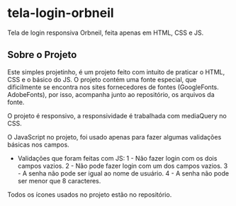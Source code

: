 # tela-login-orbneil
Tela de login responsiva Orbneil, feita apenas em HTML, CSS e JS.

## Sobre o Projeto

Este simples projetinho, é um projeto feito com intuito de praticar o HTML, CSS e o básico do JS. 
O projeto contém uma fonte especial, que dificilmente se encontra nos sites fornecedores de fontes (GoogleFonts. AdobeFonts), por isso, acompanha junto ao repositório, os arquivos da fonte.

O projeto é responsivo, a responsividade é trabalhada com mediaQuery no CSS.

O JavaScript no projeto, foi usado apenas para fazer algumas validações básicas nos campos.
  - Validações que foram feitas com JS: 
          1 - Não fazer login com os dois campos vazios.
          2 - Não pode fazer login com um dos campos vazios.
          3 - A senha não pode ser igual ao nome de usuário.
          4 - A senha não pode ser menor que 8 caracteres.
          
Todos os ícones usados no projeto estão no repositório.


